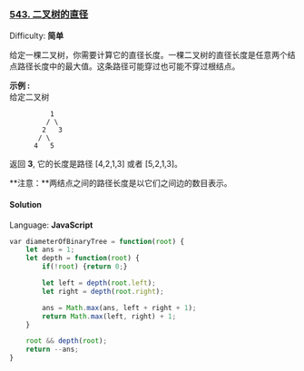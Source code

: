### [543\. 二叉树的直径](https://leetcode-cn.com/problems/diameter-of-binary-tree/)

Difficulty: **简单**


给定一棵二叉树，你需要计算它的直径长度。一棵二叉树的直径长度是任意两个结点路径长度中的最大值。这条路径可能穿过也可能不穿过根结点。

**示例 :**  
给定二叉树

```
          1
         / \
        2   3
       / \     
      4   5    
```

返回 **3**, 它的长度是路径 [4,2,1,3] 或者 [5,2,1,3]。

**注意：**两结点之间的路径长度是以它们之间边的数目表示。


#### Solution

Language: **JavaScript**

```JavaScript
​var diameterOfBinaryTree = function(root) {
    let ans = 1;
    let depth = function(root) {
        if(!root) {return 0;}

        let left = depth(root.left);
        let right = depth(root.right);

        ans = Math.max(ans, left + right + 1);
        return Math.max(left, right) + 1;
    }

    root && depth(root);
    return --ans;
}
```